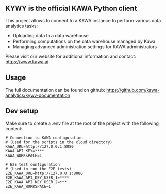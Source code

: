 ## KYWY is the official KAWA Python client

This project allows to connect to a KAWA instance to perform various data analytics tasks:

- Uploading data to a data warehouse
- Performing computations on the data warehouse managed by Kawa
- Managing advanced administration settings for KAWA administrators

Please visit our website for additional information and contact: https://www.kawa.ai

## Usage
The full documentation can be found on github: https://github.com/kawa-analytics/kywy-documentation

## Dev setup
Make sure to create a .env file at the root of the project with the following content:

```
# Connection to KAWA configuration
# (Used for the scripts in the cloud directory)
KAWA_URL=http://127.0.0.1:8080
KAWA_API_KEY=****
KAWA_WORKSPACE=1

# E2E test configuration
# (Used to run the E2E tests)
E2E_KAWA_URL=http://127.0.0.1:8080
E2E_KAWA_API_KEY_USER_1=****
E2E_KAWA_API_KEY_USER_2=***
E2E_KAWA_WORKSPACE=1
```





